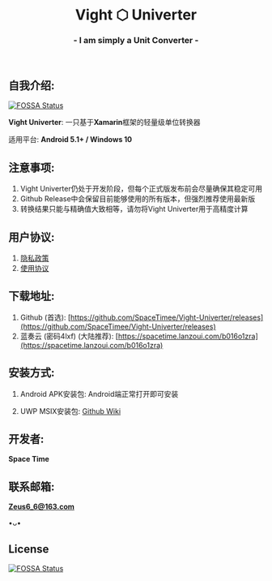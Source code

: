 <h1 align="center">Vight ⬡ Univerter</h1>
<h3 align="center">- I am simply a Unit Converter -</h3>
</br>

## 自我介绍:
[![FOSSA Status](https://app.fossa.com/api/projects/git%2Bgithub.com%2FSpaceTimee%2FVight-Univerter.svg?type=shield)](https://app.fossa.com/projects/git%2Bgithub.com%2FSpaceTimee%2FVight-Univerter?ref=badge_shield)

**Vight Univerter**: 一只基于**Xamarin**框架的轻量级单位转换器

适用平台: **Android 5.1+ / Windows 10**

## 注意事项:
1. Vight Univerter仍处于开发阶段，但每个正式版发布前会尽量确保其稳定可用
2. Github Release中会保留目前能够使用的所有版本，但强烈推荐使用最新版
3. 转换结果只能与精确值大致相等，请勿将Vight Univerter用于高精度计算

## 用户协议:
1. [隐私政策](https://thoughts.teambition.com/share/6125ed13936efe0041167564#title=Vight_Univerter_隐私政策)
2. [使用协议](https://thoughts.teambition.com/share/6125ed0b936efe0041167563#title=Vight_Univerter_使用协议)

## 下载地址:
1. Github (首选): [https://github.com/SpaceTimee/Vight-Univerter/releases](https://github.com/SpaceTimee/Vight-Univerter/releases)
2. 蓝奏云 (密码4lxf) (大陆推荐): [https://spacetime.lanzoui.com/b016o1zra](https://spacetime.lanzoui.com/b016o1zra)

## 安装方式:
1. Android APK安装包: Android端正常打开即可安装

2. UWP MSIX安装包: [Github Wiki](https://github.com/SpaceTimee/Vight-Univerter/wiki/Vight-Univerter-UWP-MSIX%E5%AE%89%E8%A3%85%E6%95%99%E7%A8%8B)

## 开发者:
**Space Time**

## 联系邮箱:
**Zeus6_6@163.com**

•ᴗ•


## License
[![FOSSA Status](https://app.fossa.com/api/projects/git%2Bgithub.com%2FSpaceTimee%2FVight-Univerter.svg?type=large)](https://app.fossa.com/projects/git%2Bgithub.com%2FSpaceTimee%2FVight-Univerter?ref=badge_large)